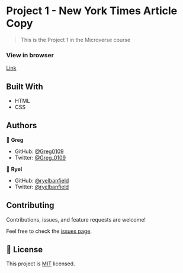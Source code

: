 # Project 1 - New York Times Article Copy

> This is the Project 1 in the Microverse course

### View in browser
[Link](https://greg0109.github.io/NewYorkTimesClone/)

## Built With

- HTML
- CSS

## Authors

👤 **Greg**

- GitHub: [@Greg0109](https://github.com/greg0109)
- Twitter: [@Greg_0109](https://twitter.com/greg_0109)

👤 **Ryel**

- GitHub: [@ryelbanfield](https://github.com/ryelbanfield)
- Twitter: [@ryelbanfield](https://twitter.com/ryelbanfield)

## Contributing

Contributions, issues, and feature requests are welcome!

Feel free to check the [issues page](issues/).

## 📝 License

This project is [MIT](lic.url) licensed.